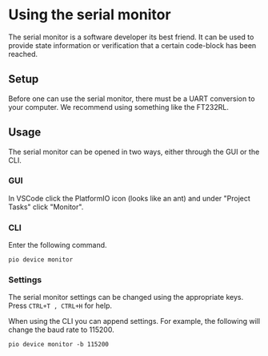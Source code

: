 # Using the serial monitor

The serial monitor is a software developer its best friend. It can be used to provide state information or verification that a certain code-block has been reached.

## Setup

Before one can use the serial monitor, there must be a UART conversion to your computer. We recommend using something like the FT232RL.

## Usage

The serial monitor can be opened in two ways, either through the GUI or the CLI.

### GUI

In VSCode click the PlatformIO icon (looks like an ant) and under "Project Tasks" click "Monitor".

### CLI

Enter the following command.

```
pio device monitor
```

### Settings

The serial monitor settings can be changed using the appropriate keys. Press `CTRL+T , CTRL+H` for help.

When using the CLI you can append settings. For example, the following will change the baud rate to 115200.

```
pio device monitor -b 115200
```